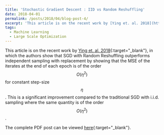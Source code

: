 ```yaml
---
title: 'Stochastic Gradient Descent : IID vs Random Reshuffling'
date: 2018-04-01
permalink: /posts/2018/04/blog-post-4/
excerpt: 'This article is on the recent work by [Ying et. al. 2018](https://arxiv.org/pdf/1803.07964.pdf){:target="_blank"}, in which the authors show that SGD with Random Reshuffling outperforms independent sampling with replacement.'
tags:
  - Machine Learning
  - Large Scale Optimization
---
```


This article is on the recent work by [Ying et. al. 2018](https://arxiv.org/pdf/1803.07964.pdf){:target="_blank"}, in which the authors show that SGD with Random Reshuffling outperforms independent sampling with replacement by showing that the MSE of the iterates at the end of each epoch is of the order $$O(\eta^2)$$ for constant step-size $$\eta$$. This is a significant improvement compared to the traditional SGD with i.i.d. sampling where the same quantity is of the order $$O(\eta^2)$$.

The complete PDF post can be viewed [here](\files\SGDvsRR.pdf){:target="_blank"}.
